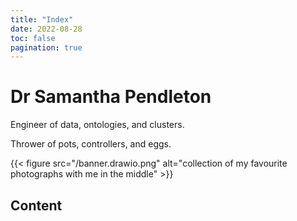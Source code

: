 ```yaml
---
title: "Index"
date: 2022-08-28
toc: false
pagination: true
---
```


# Dr Samantha Pendleton

Engineer of data, ontologies, and clusters. 

Thrower of pots, controllers, and eggs.

{{< figure src="/banner.drawio.png" alt="collection of my favourite photographs with me in the middle" >}}

## Content